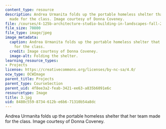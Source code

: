 ```yaml
---
content_type: resource
description: Andrea Urmanita folds up the portable homeless shelter that her team
  made for the class. Image courtesy of Donna Coveney.
file: /courses/4-125b-architecture-studio-building-in-landscapes-fall-2005/8480c5598734612be6b671310b54a8dc_3.jpg
file_size: 70800
file_type: image/jpeg
image_metadata:
  caption: Andrea Urmanita folds up the portable homeless shelter that her team made
    for the class.
  credit: Image courtesy of Donna Coveney.
  image-alt: Folding the shelter.
learning_resource_types:
- Projects
license: https://creativecommons.org/licenses/by-nc-sa/4.0/
ocw_type: OCWImage
parent_title: Projects
parent_type: CourseSection
parent_uid: 4f8ee3a2-feab-3421-ee63-a835b6091e6c
resourcetype: Image
title: 3.jpg
uid: 8480c559-8734-612b-e6b6-71310b54a8dc
---
```

Andrea Urmanita folds up the portable homeless shelter that her team made for the class. Image courtesy of Donna Coveney.